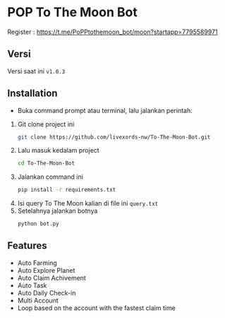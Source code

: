 
# POP To The Moon Bot

Register : https://t.me/PoPPtothemoon_bot/moon?startapp=7795589971

## Versi
   Versi saat ini `v1.0.3`

## Installation
   - Buka command prompt atau terminal, lalu jalankan perintah:
   1. Git clone project ini
      ```bash
      git clone https://github.com/livexords-nw/To-The-Moon-Bot.git
      ```
   2. Lalu masuk kedalam project
      ```bash
      cd To-The-Moon-Bot
      ```
   3. Jalankan command ini
      ```bash
      pip install -r requirements.txt
      ```
   4. Isi query To The Moon kalian di file ini `query.txt`
   5. Setelahnya jalankan botnya
      ```bash
      python bot.py
      ```

## Features
- Auto Farming
- Auto Explore Planet
- Auto Claim Achivement
- Auto Task 
- Auto Daily Check-in
- Multi Account
- Loop based on the account with the fastest claim time 
